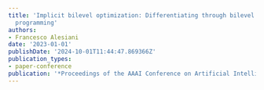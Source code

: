 ```yaml
---
title: 'Implicit bilevel optimization: Differentiating through bilevel optimization
  programming'
authors:
- Francesco Alesiani
date: '2023-01-01'
publishDate: '2024-10-01T11:44:47.869366Z'
publication_types:
- paper-conference
publication: '*Proceedings of the AAAI Conference on Artificial Intelligence*'
---
```

